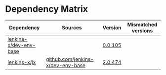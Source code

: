# Dependency Matrix

Dependency | Sources | Version | Mismatched versions
---------- | ------- | ------- | -------------------
[jenkins-x/dev-env-base](https://github.com/jenkins-x/dev-env-base) |  | [0.0.105](https://github.com/jenkins-x/dev-env-base/releases/tag/v0.0.105) | 
[jenkins-x/jx](https://github.com/jenkins-x/jx) | [github.com/jenkins-x/dev-env-base](https://github.com/jenkins-x/dev-env-base) | [2.0.474](https://github.com/jenkins-x/jx/releases/tag/v2.0.474) | 
